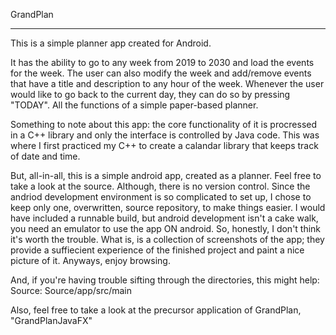 GrandPlan
____________________________

This is a simple planner app created for Android. 

It has the ability to go to any week from 2019 to 2030 and load the events for the week. The user can also modify the week and add/remove events that have a title and description to any hour of the week. Whenever the user would like to go back to the current day, they can do so by pressing "TODAY". All the functions of a simple paper-based planner.

Something to note about this app: the core functionality of it is procressed in a C++ library and only the interface is controlled by Java code. This was where I first practiced my C++ to create a calandar library that keeps track of date and time.

But, all-in-all, this is a simple android app, created as a planner. Feel free to take a look at the source. Although, there is no version control. Since the andriod development environment is so complicated to set up, I chose to keep only one, overwritten, source repository, to make things easier. I would have included a runnable build, but android development isn't a cake walk, you need an emulator to use the app ON android. So, honestly, I don't think it's worth the trouble. What is, is a collection of screenshots of the app; they provide a suffiecient experience of the finished project and paint a nice picture of it. Anyways, enjoy browsing.

And, if you're having trouble sifting through the directories, this might help:
Source: Source/app/src/main

Also, feel free to take a look at the precursor application of GrandPlan, "GrandPlanJavaFX"